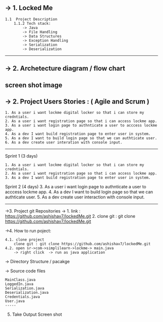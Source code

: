 ->  1. Locked Me 
---
	1.1  Project Description
		1.1.2 Tech stack:	
			-> Java
			-> File Handling
			-> Data Structures
			-> Exception Handling
			-> Serialization
			-> Deserialization
---
		
-> 2. Archetecture diagram / flow chart
---
screen shot image
---

-> 2. Project Users Stories : ( Agile and Scrum )
---

	1. As a user i want lockme digital locker so that i can store my credntials.
	2. As a user i want registration page so that i can access lockme app.
	3. As a user i want login page to authnticate a user to acccess lockme app.
	4. As a dev I want build registration page to enter user in system.
	5. As a dev I want to build login page so that we can authticate user.
	6. As a dev create user interation with console input.
---

Sprint 1 (3 days)

	1. As a user i want lockme digital locker so that i can store my credntials.
	2. As a user i want registration page so that i can access lockme app.
	3. As a dev I want build registration page to enter user in system.
	
Sprint 2 (4 days)
	3. As a user i want login page to authnticate a user to acccess lockme app.
	4. As a dev I want to build login page so that we can authticate user.
	5. As a dev create user interaction with console input.
	
---

->3. Project git Repositories -> 
	1. link : https://github.com/ashishav7/lockedMe.git
	2. clone git : git clone https://github.com/ashishav7/lockedMe.git
	

->4. How to run poject:
	
	4.1. clone project
		clone git : git clone https://github.com/ashishav7/lockedMe.git
	4.2. open sr->com->simplilearn->lockme-> main.java
		-> right click  -> run as java application

-> Directory Structure / pacakge
	
-> Source code files

	MainClass.java
	LoggedIn.java
	Serialization.java
	Deserialization.java
	Credentials.java
	User.java
	-----

5. Take Output Screen shot
